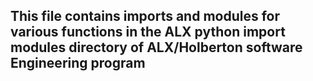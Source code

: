 ## This file contains imports and modules for various functions in the ALX python import modules directory of ALX/Holberton software Engineering program

